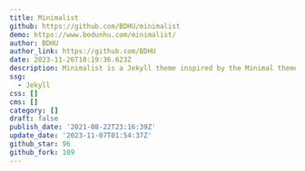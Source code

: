 ```yaml
---
title: Minimalist
github: https://github.com/BDHU/minimalist
demo: https://www.bodunhu.com/minimalist/
author: BDHU
author_link: https://github.com/BDHU
date: 2023-11-26T10:19:36.623Z
description: Minimalist is a Jekyll theme inspired by the Minimal theme
ssg:
  - Jekyll
css: []
cms: []
category: []
draft: false
publish_date: '2021-08-22T23:16:39Z'
update_date: '2023-11-07T01:54:37Z'
github_star: 96
github_fork: 109
---
```

